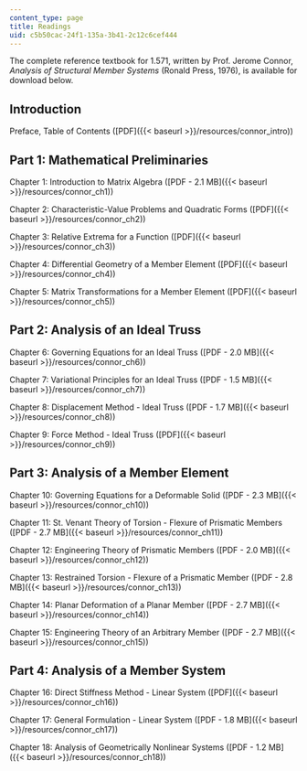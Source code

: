 ```yaml
---
content_type: page
title: Readings
uid: c5b50cac-24f1-135a-3b41-2c12c6cef444
---
```


The complete reference textbook for 1.571, written by Prof. Jerome Connor, _Analysis of Structural Member Systems_ (Ronald Press, 1976), is available for download below.

Introduction
------------

Preface, Table of Contents ([PDF]({{< baseurl >}}/resources/connor_intro))

Part 1: Mathematical Preliminaries
----------------------------------

Chapter 1: Introduction to Matrix Algebra ([PDF - 2.1 MB]({{< baseurl >}}/resources/connor_ch1))

Chapter 2: Characteristic-Value Problems and Quadratic Forms ([PDF]({{< baseurl >}}/resources/connor_ch2))

Chapter 3: Relative Extrema for a Function ([PDF]({{< baseurl >}}/resources/connor_ch3))

Chapter 4: Differential Geometry of a Member Element ([PDF]({{< baseurl >}}/resources/connor_ch4))

Chapter 5: Matrix Transformations for a Member Element ([PDF]({{< baseurl >}}/resources/connor_ch5))

Part 2: Analysis of an Ideal Truss
----------------------------------

Chapter 6: Governing Equations for an Ideal Truss ([PDF - 2.0 MB]({{< baseurl >}}/resources/connor_ch6))

Chapter 7: Variational Principles for an Ideal Truss ([PDF - 1.5 MB]({{< baseurl >}}/resources/connor_ch7))

Chapter 8: Displacement Method - Ideal Truss ([PDF - 1.7 MB]({{< baseurl >}}/resources/connor_ch8))

Chapter 9: Force Method - Ideal Truss ([PDF]({{< baseurl >}}/resources/connor_ch9))

Part 3: Analysis of a Member Element
------------------------------------

Chapter 10: Governing Equations for a Deformable Solid ([PDF - 2.3 MB]({{< baseurl >}}/resources/connor_ch10))

Chapter 11: St. Venant Theory of Torsion - Flexure of Prismatic Members ([PDF - 2.7 MB]({{< baseurl >}}/resources/connor_ch11))

Chapter 12: Engineering Theory of Prismatic Members ([PDF - 2.0 MB]({{< baseurl >}}/resources/connor_ch12))

Chapter 13: Restrained Torsion - Flexure of a Prismatic Member ([PDF - 2.8 MB]({{< baseurl >}}/resources/connor_ch13))

Chapter 14: Planar Deformation of a Planar Member ([PDF - 2.7 MB]({{< baseurl >}}/resources/connor_ch14))

Chapter 15: Engineering Theory of an Arbitrary Member ([PDF - 2.7 MB]({{< baseurl >}}/resources/connor_ch15))

Part 4: Analysis of a Member System
-----------------------------------

Chapter 16: Direct Stiffness Method - Linear System ([PDF]({{< baseurl >}}/resources/connor_ch16))

Chapter 17: General Formulation - Linear System ([PDF - 1.8 MB]({{< baseurl >}}/resources/connor_ch17))

Chapter 18: Analysis of Geometrically Nonlinear Systems ([PDF - 1.2 MB]({{< baseurl >}}/resources/connor_ch18))